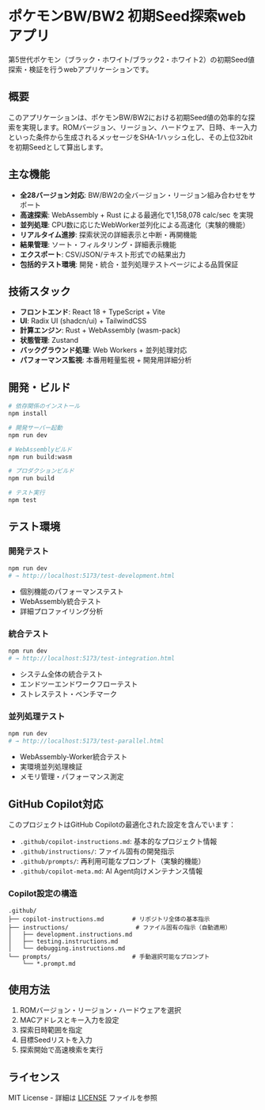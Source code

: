 # ポケモンBW/BW2 初期Seed探索webアプリ

第5世代ポケモン（ブラック・ホワイト/ブラック2・ホワイト2）の初期Seed値探索・検証を行うwebアプリケーションです。

## 概要

このアプリケーションは、ポケモンBW/BW2における初期Seed値の効率的な探索を実現します。ROMバージョン、リージョン、ハードウェア、日時、キー入力といった条件から生成されるメッセージをSHA-1ハッシュ化し、その上位32bitを初期Seedとして算出します。

## 主な機能

- **全28バージョン対応**: BW/BW2の全バージョン・リージョン組み合わせをサポート
- **高速探索**: WebAssembly + Rust による最適化で1,158,078 calc/sec を実現
- **並列処理**: CPU数に応じたWebWorker並列化による高速化（実験的機能）
- **リアルタイム進捗**: 探索状況の詳細表示と中断・再開機能
- **結果管理**: ソート・フィルタリング・詳細表示機能
- **エクスポート**: CSV/JSON/テキスト形式での結果出力
- **包括的テスト環境**: 開発・統合・並列処理テストページによる品質保証

## 技術スタック

- **フロントエンド**: React 18 + TypeScript + Vite
- **UI**: Radix UI (shadcn/ui) + TailwindCSS
- **計算エンジン**: Rust + WebAssembly (wasm-pack)
- **状態管理**: Zustand
- **バックグラウンド処理**: Web Workers + 並列処理対応
- **パフォーマンス監視**: 本番用軽量監視 + 開発用詳細分析

## 開発・ビルド

```bash
# 依存関係のインストール
npm install

# 開発サーバー起動
npm run dev

# WebAssemblyビルド
npm run build:wasm

# プロダクションビルド
npm run build

# テスト実行
npm test
```

## テスト環境

### 開発テスト
```bash
npm run dev
# → http://localhost:5173/test-development.html
```
- 個別機能のパフォーマンステスト
- WebAssembly統合テスト
- 詳細プロファイリング分析

### 統合テスト
```bash
npm run dev
# → http://localhost:5173/test-integration.html
```
- システム全体の統合テスト
- エンドツーエンドワークフローテスト
- ストレステスト・ベンチマーク

### 並列処理テスト
```bash
npm run dev
# → http://localhost:5173/test-parallel.html
```
- WebAssembly-Worker統合テスト
- 実環境並列処理検証
- メモリ管理・パフォーマンス測定

## GitHub Copilot対応

このプロジェクトはGitHub Copilotの最適化された設定を含んでいます：

- `.github/copilot-instructions.md`: 基本的なプロジェクト情報
- `.github/instructions/`: ファイル固有の開発指示
- `.github/prompts/`: 再利用可能なプロンプト（実験的機能）
- `.github/copilot-meta.md`: AI Agent向けメンテナンス情報

### Copilot設定の構造
```
.github/
├── copilot-instructions.md        # リポジトリ全体の基本指示
├── instructions/                   # ファイル固有の指示（自動適用）
│   ├── development.instructions.md
│   ├── testing.instructions.md
│   └── debugging.instructions.md
└── prompts/                       # 手動選択可能なプロンプト
    └── *.prompt.md
```

## 使用方法

1. ROMバージョン・リージョン・ハードウェアを選択
2. MACアドレスとキー入力を設定
3. 探索日時範囲を指定
4. 目標Seedリストを入力
5. 探索開始で高速検索を実行

## ライセンス

MIT License - 詳細は [LICENSE](LICENSE) ファイルを参照

